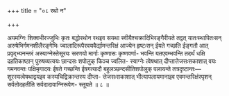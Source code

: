 +++
title = "०८ रथो न"

+++

अयमग्निः शिक्वभीरज्जुभिः कृतः बद्धोरथोन रथइव सयथा स्वीयैश्चक्रादिभिरङ्गैरीयते तद्वत् यातःस्थापितःसन् अरुषेभिर्गमनशीलैरङ्गेभिः ज्वालादिरूपैरवयवैर्द्यामन्तरिक्षं आज्येन हृष्टःसन् ईयते गच्छति ईङ्गतौ आत् प्रवृद्भ्यनन्तरं अस्याग्नेस्तेसूरयः सरणयो मार्गाः कृष्णासः कृष्णवर्णा- भवन्ति यतएवम्भवन्ति तदर्थं धक्षि दहतिकाष्ठान् पुरुषव्यत्ययः छान्दसः शपोलुक् किञ्च ज्वलित- स्याग्नेः त्वेषथात् दीप्तात्तेजसःसकाशात् वयः गमनवन्तः पक्षिमृगादयः ईषते गच्छन्ति ईषगत्यादौ बहुलञ्छन्दसीतिशपोलुक् पलायन्ते तत्रदृष्टान्तः—शूरस्यत्वेषथाद्वयइव कस्यचिद्विक्रान्तस्य दीप्ता- त्तेजसःसकाशात् भीत्यापलायमानाइव एवमन्तरिक्षंस्पृशन् सर्वतोदहतीति सर्वदादावाग्निरूपेण- स्तूयते ॥ ८ ॥
